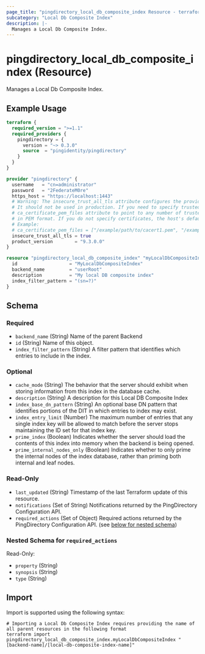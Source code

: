 ```yaml
---
page_title: "pingdirectory_local_db_composite_index Resource - terraform-provider-pingdirectory"
subcategory: "Local Db Composite Index"
description: |-
  Manages a Local Db Composite Index.
---
```


# pingdirectory_local_db_composite_index (Resource)

Manages a Local Db Composite Index.

## Example Usage

```terraform
terraform {
  required_version = ">=1.1"
  required_providers {
    pingdirectory = {
      version = "~> 0.3.0"
      source  = "pingidentity/pingdirectory"
    }
  }
}

provider "pingdirectory" {
  username   = "cn=administrator"
  password   = "2FederateM0re"
  https_host = "https://localhost:1443"
  # Warning: The insecure_trust_all_tls attribute configures the provider to trust any certificate presented by the PingDirectory server.
  # It should not be used in production. If you need to specify trusted CA certificates, use the
  # ca_certificate_pem_files attribute to point to any number of trusted CA certificate files
  # in PEM format. If you do not specify certificates, the host's default root CA set will be used.
  # Example:
  # ca_certificate_pem_files = ["/example/path/to/cacert1.pem", "/example/path/to/cacert2.pem"]
  insecure_trust_all_tls = true
  product_version        = "9.3.0.0"
}

resource "pingdirectory_local_db_composite_index" "myLocalDbCompositeIndex" {
  id                   = "MyLocalDbCompositeIndex"
  backend_name         = "userRoot"
  description          = "My local DB composite index"
  index_filter_pattern = "(sn=?)"
}
```

<!-- schema generated by tfplugindocs -->
## Schema

### Required

- `backend_name` (String) Name of the parent Backend
- `id` (String) Name of this object.
- `index_filter_pattern` (String) A filter pattern that identifies which entries to include in the index.

### Optional

- `cache_mode` (String) The behavior that the server should exhibit when storing information from this index in the database cache.
- `description` (String) A description for this Local DB Composite Index
- `index_base_dn_pattern` (String) An optional base DN pattern that identifies portions of the DIT in which entries to index may exist.
- `index_entry_limit` (Number) The maximum number of entries that any single index key will be allowed to match before the server stops maintaining the ID set for that index key.
- `prime_index` (Boolean) Indicates whether the server should load the contents of this index into memory when the backend is being opened.
- `prime_internal_nodes_only` (Boolean) Indicates whether to only prime the internal nodes of the index database, rather than priming both internal and leaf nodes.

### Read-Only

- `last_updated` (String) Timestamp of the last Terraform update of this resource.
- `notifications` (Set of String) Notifications returned by the PingDirectory Configuration API.
- `required_actions` (Set of Object) Required actions returned by the PingDirectory Configuration API. (see [below for nested schema](#nestedatt--required_actions))

<a id="nestedatt--required_actions"></a>
### Nested Schema for `required_actions`

Read-Only:

- `property` (String)
- `synopsis` (String)
- `type` (String)

## Import

Import is supported using the following syntax:

```shell
# Importing a Local Db Composite Index requires providing the name of all parent resources in the following format
terraform import pingdirectory_local_db_composite_index.myLocalDbCompositeIndex "[backend-name]/[local-db-composite-index-name]"
```

